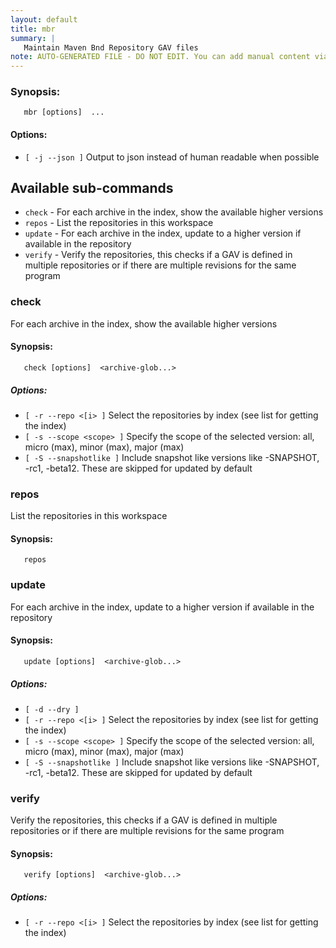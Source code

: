```yaml
---
layout: default
title: mbr
summary: |
   Maintain Maven Bnd Repository GAV files
note: AUTO-GENERATED FILE - DO NOT EDIT. You can add manual content via same filename in _ext sub-folder. 
---
```


### Synopsis: 
	   mbr [options]  ...


#### Options: 
- `[ -j --json ]` Output to json instead of human readable when possible

## Available sub-commands 
-  `check` - For each archive in the index, show the available higher versions 
-  `repos` - List the repositories in this workspace 
-  `update` - For each archive in the index, update to a higher version if available in the repository 
-  `verify` - Verify the repositories, this checks if a GAV is defined in multiple repositories or if there are multiple revisions for the same program 

### check 
For each archive in the index, show the available higher versions

#### Synopsis: 
	   check [options]  <archive-glob...>

##### Options: 
- `[ -r --repo <[i> ]` Select the repositories by index (see list for getting the index)
- `[ -s --scope <scope> ]` Specify the scope of the selected version: all, micro (max), minor (max), major (max)
- `[ -S --snapshotlike ]` Include snapshot like versions like -SNAPSHOT, -rc1, -beta12. These are skipped for updated by default

### repos 
List the repositories in this workspace

#### Synopsis: 
	   repos 

### update 
For each archive in the index, update to a higher version if available in the repository

#### Synopsis: 
	   update [options]  <archive-glob...>

##### Options: 
- `[ -d --dry ]` 
- `[ -r --repo <[i> ]` Select the repositories by index (see list for getting the index)
- `[ -s --scope <scope> ]` Specify the scope of the selected version: all, micro (max), minor (max), major (max)
- `[ -S --snapshotlike ]` Include snapshot like versions like -SNAPSHOT, -rc1, -beta12. These are skipped for updated by default

### verify 
Verify the repositories, this checks if a GAV is defined in multiple repositories or if there are multiple revisions for the same program

#### Synopsis: 
	   verify [options]  <archive-glob...>

##### Options: 
- `[ -r --repo <[i> ]` Select the repositories by index (see list for getting the index)

